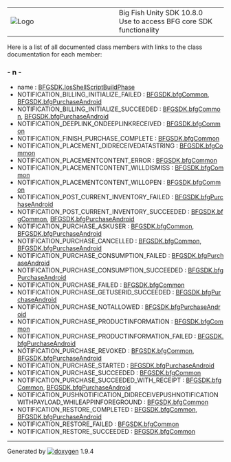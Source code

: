 <table>
<colgroup>
<col style="width: 50%" />
<col style="width: 50%" />
</colgroup>
<tbody>
<tr class="odd">
<td><img src="Icon-100.png" alt="Logo" /></td>
<td><div id="projectname">
Big Fish Unity SDK<span id="projectnumber"> 10.8.0</span>
</div>
<div id="projectbrief">
Use to access BFG core SDK functionality
</div></td>
</tr>
</tbody>
</table>

Here is a list of all documented class members with links to the class
documentation for each member:

### \- n -

  - name : [BFGSDK.IosShellScriptBuildPhase](class_b_f_g_s_d_k_1_1_ios_shell_script_build_phase.html#a74185aa708d16519bd7aafc524b5c6bc)
  - NOTIFICATION\_BILLING\_INITIALIZE\_FAILED : [BFGSDK.bfgCommon](class_b_f_g_s_d_k_1_1bfg_common.html#a1973c7dbdcce3f1442700daa38727b27),
    [BFGSDK.bfgPurchaseAndroid](class_b_f_g_s_d_k_1_1bfg_purchase_android.html#aa5370ea48599c2ead65d885aa70d5385)
  - NOTIFICATION\_BILLING\_INITIALIZE\_SUCCEEDED : [BFGSDK.bfgCommon](class_b_f_g_s_d_k_1_1bfg_common.html#afdd9a2ef422fde8d15cf2d0b603d2dd8),
    [BFGSDK.bfgPurchaseAndroid](class_b_f_g_s_d_k_1_1bfg_purchase_android.html#a1d42606952b53f63008b44d31ad78992)
  - NOTIFICATION\_DEEPLINK\_ONDEEPLINKRECEIVED : [BFGSDK.bfgCommon](class_b_f_g_s_d_k_1_1bfg_common.html#ae00c5ee6883d367b26833e5f07c03408)
  - NOTIFICATION\_FINISH\_PURCHASE\_COMPLETE : [BFGSDK.bfgCommon](class_b_f_g_s_d_k_1_1bfg_common.html#afbca2a22af0d10a8aa9f74b6e03223bb)
  - NOTIFICATION\_PLACEMENT\_DIDRECEIVEDATASTRING : [BFGSDK.bfgCommon](class_b_f_g_s_d_k_1_1bfg_common.html#a04e80b50ca90c12a6afd4fa686aa0e47)
  - NOTIFICATION\_PLACEMENTCONTENT\_ERROR : [BFGSDK.bfgCommon](class_b_f_g_s_d_k_1_1bfg_common.html#ac689c1770034eedfee38cfbee15433f2)
  - NOTIFICATION\_PLACEMENTCONTENT\_WILLDISMISS : [BFGSDK.bfgCommon](class_b_f_g_s_d_k_1_1bfg_common.html#a80d31ab2de68979fef10bfd8cc00eac2)
  - NOTIFICATION\_PLACEMENTCONTENT\_WILLOPEN : [BFGSDK.bfgCommon](class_b_f_g_s_d_k_1_1bfg_common.html#a40130e67464f6c602b547a638e9c339a)
  - NOTIFICATION\_POST\_CURRENT\_INVENTORY\_FAILED : [BFGSDK.bfgPurchaseAndroid](class_b_f_g_s_d_k_1_1bfg_purchase_android.html#a65ff66fb8e0c9ac678cb6a71eba118ca)
  - NOTIFICATION\_POST\_CURRENT\_INVENTORY\_SUCCEEDED : [BFGSDK.bfgCommon](class_b_f_g_s_d_k_1_1bfg_common.html#ae80ce157caef1a1117cd95edd90ced94),
    [BFGSDK.bfgPurchaseAndroid](class_b_f_g_s_d_k_1_1bfg_purchase_android.html#a3329dab903f17bfeba83bd84af116e78)
  - NOTIFICATION\_PURCHASE\_ASKUSER : [BFGSDK.bfgCommon](class_b_f_g_s_d_k_1_1bfg_common.html#afd8a0b7c43481128c85a1643324104b9),
    [BFGSDK.bfgPurchaseAndroid](class_b_f_g_s_d_k_1_1bfg_purchase_android.html#a557546a86da8fcddf48d02f3cb811bc3)
  - NOTIFICATION\_PURCHASE\_CANCELLED : [BFGSDK.bfgCommon](class_b_f_g_s_d_k_1_1bfg_common.html#adac3c7c4a4f4ad6a0f929cb611360ef1),
    [BFGSDK.bfgPurchaseAndroid](class_b_f_g_s_d_k_1_1bfg_purchase_android.html#a27a7df9f4af5b9a89d9ec0909042dbbd)
  - NOTIFICATION\_PURCHASE\_CONSUMPTION\_FAILED : [BFGSDK.bfgPurchaseAndroid](class_b_f_g_s_d_k_1_1bfg_purchase_android.html#a8e7ac90cdb86944dbdde451bb4b59f03)
  - NOTIFICATION\_PURCHASE\_CONSUMPTION\_SUCCEEDED : [BFGSDK.bfgPurchaseAndroid](class_b_f_g_s_d_k_1_1bfg_purchase_android.html#ae1f4e5df8d7fae3c731f4befaf60a477)
  - NOTIFICATION\_PURCHASE\_FAILED : [BFGSDK.bfgCommon](class_b_f_g_s_d_k_1_1bfg_common.html#a47955122df4097ddec4ec0220afe4b57)
  - NOTIFICATION\_PURCHASE\_GETUSERID\_SUCCEEDED : [BFGSDK.bfgPurchaseAndroid](class_b_f_g_s_d_k_1_1bfg_purchase_android.html#af2175b1194072512116407dce0966643)
  - NOTIFICATION\_PURCHASE\_NOTALLOWED : [BFGSDK.bfgPurchaseAndroid](class_b_f_g_s_d_k_1_1bfg_purchase_android.html#a429fe537d92b6ed4f7673abbffebd9e2)
  - NOTIFICATION\_PURCHASE\_PRODUCTINFORMATION : [BFGSDK.bfgCommon](class_b_f_g_s_d_k_1_1bfg_common.html#a3399b119357c451352365925636aae84)
  - NOTIFICATION\_PURCHASE\_PRODUCTINFORMATION\_FAILED : [BFGSDK.bfgPurchaseAndroid](class_b_f_g_s_d_k_1_1bfg_purchase_android.html#a2e2da53a0fbcca2bd47df4cc9db0cc5c)
  - NOTIFICATION\_PURCHASE\_REVOKED : [BFGSDK.bfgCommon](class_b_f_g_s_d_k_1_1bfg_common.html#a7feb613da998103da445cb8837f08d45),
    [BFGSDK.bfgPurchaseAndroid](class_b_f_g_s_d_k_1_1bfg_purchase_android.html#a527d8eef32f956fe015fc6bf01df1ff7)
  - NOTIFICATION\_PURCHASE\_STARTED : [BFGSDK.bfgPurchaseAndroid](class_b_f_g_s_d_k_1_1bfg_purchase_android.html#a19ea9cd131e3a4f87d73b70c0f124ef6)
  - NOTIFICATION\_PURCHASE\_SUCCEEDED : [BFGSDK.bfgCommon](class_b_f_g_s_d_k_1_1bfg_common.html#a7b6ac40abc2382ea26421a92c35f6e1d)
  - NOTIFICATION\_PURCHASE\_SUCCEEDED\_WITH\_RECEIPT : [BFGSDK.bfgCommon](class_b_f_g_s_d_k_1_1bfg_common.html#a0f1740f49c0bcd2f7eca9589f7384c03),
    [BFGSDK.bfgPurchaseAndroid](class_b_f_g_s_d_k_1_1bfg_purchase_android.html#ac78d389c45015c676c8d65fc7ce0e634)
  - NOTIFICATION\_PUSHNOTIFICATION\_DIDRECEIVEPUSHNOTIFICATIONWITHPAYLOAD\_WHILEAPPINFOREGROUND : [BFGSDK.bfgCommon](class_b_f_g_s_d_k_1_1bfg_common.html#a9156ccb7bf75160e7155987bf32a1f48)
  - NOTIFICATION\_RESTORE\_COMPLETED : [BFGSDK.bfgCommon](class_b_f_g_s_d_k_1_1bfg_common.html#a10093dfee56acdb1bea6d9c08bbcf06d),
    [BFGSDK.bfgPurchaseAndroid](class_b_f_g_s_d_k_1_1bfg_purchase_android.html#aa44bb1a6e31d10803ef48b59396a5253)
  - NOTIFICATION\_RESTORE\_FAILED : [BFGSDK.bfgCommon](class_b_f_g_s_d_k_1_1bfg_common.html#aa469505548f8d3da737782636b51e2ff)
  - NOTIFICATION\_RESTORE\_SUCCEEDED : [BFGSDK.bfgCommon](class_b_f_g_s_d_k_1_1bfg_common.html#aec11135633ece29af22489bdb292c7a0)

-----

Generated
by [![doxygen](doxygen.svg)](https://www.doxygen.org/index.html) 1.9.4
